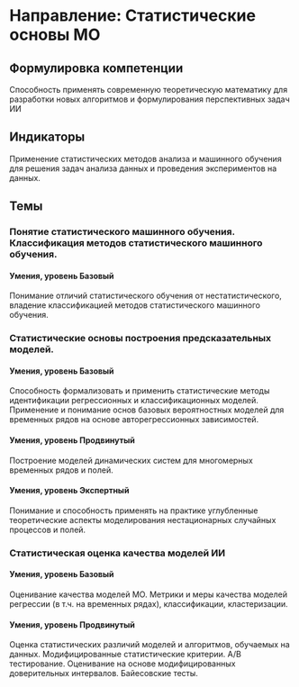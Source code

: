 # Направление: Статистические основы МО
## Формулировка компетенции
Способность применять современную теоретическую математику для разработки новых алгоритмов и формулирования перспективных задач ИИ
## Индикаторы
Применение статистических методов анализа и машинного обучения для решения задач анализа данных и проведения экспериментов на данных.
## Темы
### Понятие статистического машинного обучения. Классификация методов статистического машинного обучения.
#### Умения, уровень Базовый
Понимание отличий статистического обучения от нестатистического, владение классификацией методов статистического машинного обучения.
### Статистические основы построения предсказательных моделей.
#### Умения, уровень Базовый
Способность формализовать и применить статистические методы идентификации регрессионных и классификационных моделей. Применение и понимание основ базовых вероятностных моделей для временных рядов на основе авторегрессионных зависимостей. 
#### Умения, уровень Продвинутый
Построение моделей динамических систем для многомерных временных рядов и полей.
#### Умения, уровень Экспертный
Понимание и способность применять на практике углубленные теоретические аспекты моделирования нестационарных случайных процессов и полей.
### Статистическая оценка качества моделей ИИ
#### Умения, уровень Базовый
Оценивание качества моделей МО. Метрики и меры качества моделей регрессии (в т.ч. на временных рядах), классификации, кластеризации.
#### Умения, уровень Продвинутый
Оценка статистических различий моделей и алгоритмов, обучаемых на данных. Модифицированные статистические критерии. A/B тестирование. Оценивание на основе модифицированных доверительных интервалов. Байесовские тесты.
